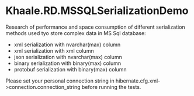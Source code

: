 Khaale.RD.MSSQLSerializationDemo
================================

Research of performance and space consumption of different serialization methods used tyo store complex data in MS Sql database:
- xml serialization with nvarchar(max) column
- xml serialization with xml column
- json serialization with nvarchar(max) column
- binary serialization with binary(max) column
- protobuf serialization with binary(max) column

Please set your personal connection string in hibernate.cfg.xml->connection.connection_string before running the tests.
